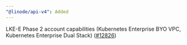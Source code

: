 ```yaml
---
"@linode/api-v4": Added
---
```


LKE-E Phase 2 account capabilities (Kubernetes Enterprise BYO VPC, Kubernetes Enterprise Dual Stack) ([#12826](https://github.com/linode/manager/pull/12826))
